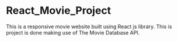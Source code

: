 # React_Movie_Project
This is a responsive movie website built using React js library. 
This is project is done making use of The Movie Database API.
